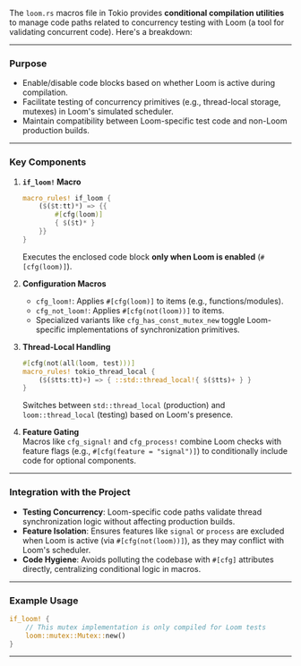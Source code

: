 The `loom.rs` macros file in Tokio provides **conditional compilation utilities** to manage code paths related to concurrency testing with Loom (a tool for validating concurrent code). Here's a breakdown:

---

### Purpose
- Enable/disable code blocks based on whether Loom is active during compilation.
- Facilitate testing of concurrency primitives (e.g., thread-local storage, mutexes) in Loom's simulated scheduler.
- Maintain compatibility between Loom-specific test code and non-Loom production builds.

---

### Key Components
1. **`if_loom!` Macro**  
   ```rust
   macro_rules! if_loom {
       ($($t:tt)*) => {{
           #[cfg(loom)]
           { $($t)* }
       }}
   }
   ```
   Executes the enclosed code block **only when Loom is enabled** (`#[cfg(loom)]`).

2. **Configuration Macros**  
   - `cfg_loom!`: Applies `#[cfg(loom)]` to items (e.g., functions/modules).
   - `cfg_not_loom!`: Applies `#[cfg(not(loom))]` to items.
   - Specialized variants like `cfg_has_const_mutex_new` toggle Loom-specific implementations of synchronization primitives.

3. **Thread-Local Handling**  
   ```rust
   #[cfg(not(all(loom, test)))]
   macro_rules! tokio_thread_local {
       ($($tts:tt)+) => { ::std::thread_local!{ $($tts)+ } }
   }
   ```
   Switches between `std::thread_local` (production) and `loom::thread_local` (testing) based on Loom's presence.

4. **Feature Gating**  
   Macros like `cfg_signal!` and `cfg_process!` combine Loom checks with feature flags (e.g., `#[cfg(feature = "signal")]`) to conditionally include code for optional components.

---

### Integration with the Project
- **Testing Concurrency**: Loom-specific code paths validate thread synchronization logic without affecting production builds.
- **Feature Isolation**: Ensures features like `signal` or `process` are excluded when Loom is active (via `#[cfg(not(loom))]`), as they may conflict with Loom's scheduler.
- **Code Hygiene**: Avoids polluting the codebase with `#[cfg]` attributes directly, centralizing conditional logic in macros.

---

### Example Usage
```rust
if_loom! {
    // This mutex implementation is only compiled for Loom tests
    loom::mutex::Mutex::new()
}
```

---
